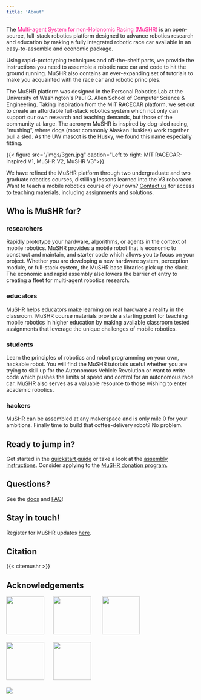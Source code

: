 ```yaml
---
title: 'About'
---
```

The <font color="#FF1690">Multi-agent System for non-Holonomic Racing (MuSHR) </font> is an open-source, full-stack robotics platform designed to advance robotics research and education by making a fully integrated robotic race car available in an easy-to-assemble and economic package.

Using rapid-prototyping techniques and off-the-shelf parts, we provide the instructions you need to assemble a robotic race car and code to hit the ground running. MuSHR also contains an ever-expanding set of tutorials to make you acquainted with the race car and robotic principles. 

The MuSHR platform was designed in the Personal Robotics Lab at the University of Washington's Paul G. Allen School of Computer Science & Engineering. Taking inspiration from the MIT RACECAR platform, we set out to create an affordable full-stack robotics system which not only can support our own research and teaching demands, but those of the community at-large. The acronym MuSHR is inspired by dog-sled racing, “mushing”, where dogs (most commonly Alaskan Huskies) work together pull a sled. As the UW mascot is the Husky, we found this name especially fitting.

{{< figure src="/imgs/3gen.jpg" caption="Left to right: MIT RACECAR-inspired V1, MuSHR V2, MuSHR V3">}}

We have refined the MuSHR platform through two undergraduate and two graduate robotics courses, distilling lessons learned into the V3 roboracer. Want to teach a mobile robotics course of your own? [Contact us](/contact/) for access to teaching materials, including assignments and solutions.

## Who is MuSHR for?

### researchers 
Rapidly prototype your hardware, algorithms, or agents in the context of mobile robotics. MuSHR provides a mobile robot that is economic to construct and maintain, and starter code which allows you to focus on your project. Whether you are developing a new hardware system, perception module, or full-stack system, the MuSHR base libraries pick up the slack. The economic and rapid assembly also lowers the barrier of entry to creating a fleet for multi-agent robotics research.

### educators 
MuSHR helps educators make learning on real hardware a reality in the classroom. MuSHR course materials provide a starting point for teaching mobile robotics in higher education by making available classroom tested assignments that leverage the unique challenges of mobile robotics. 

### students 
Learn the principles of robotics and robot programming on your own, hackable robot. You will find the MuSHR tutorials useful whether you are trying to skill up for the Autonomous Vehicle Revolution or want to write code which pushes the limits of speed and control for an autonomous race car. MuSHR also serves as a valuable resource to those wishing to enter academic robotics.

### hackers
MuSHR can be assembled at any makerspace and is only mile 0 for your ambitions. Finally time to build that coffee-delivery robot? No problem. 

## Ready to jump in?

Get started in the [quickstart guide](/tutorials/quickstart) or take a look at the [assembly instructions](/hardware/build_instructions). Consider applying to the [MuSHR donation program](/contact/#the-mushr-donation-program).

## Questions?

See the [docs](https://github.com/prl-mushr/mushr#component-documentation) and [FAQ](https://github.com/prl-mushr/mushr#faq)!

## Stay in touch!

Register for MuSHR updates [here](https://tinyletter.com/mushr).

## Citation

{{< citemushr >}}

## Acknowledgements 
<img src="/imgs/acknowledgements/personalrobotics.jpg" style="height: 100px;">
<img src="/imgs/acknowledgements/intel.png" style="padding-left: 20px; height: 100px;">
<img src="/imgs/acknowledgements/hri-us-logo-2018-hd.png" style="padding-left: 25px; height: 100px;">
<br>
<br>
<img src="/imgs/acknowledgements/nvidia-logo.jpg" style="height: 100px">
<img src="/imgs/acknowledgements/ydlidar-logo.png" style="padding-left: 20px; height: 100px">
<br>
<br>
<img src="/imgs/acknowledgements/allen-school-logo.png" style="max-height: 70px;">
